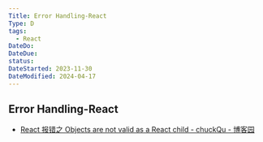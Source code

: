```yaml
---
Title: Error Handling-React
Type: D
tags:
  - React
DateDo: 
DateDue: 
status: 
DateStarted: 2023-11-30
DateModified: 2024-04-17
---
```


## Error Handling-React

- [React 报错之 Objects are not valid as a React child - chuckQu - 博客园](https://www.cnblogs.com/chuckQu/p/16552571.html)
